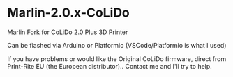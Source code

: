 # Marlin-2.0.x-CoLiDo
Marlin Fork for CoLiDo 2.0 Plus 3D Printer

Can be flashed via Arduino or Platformio (VSCode/Platformio is what I used)

If you have problems or would like the Original CoLiDo firmware, direct from Print-Rite EU (the European distributor).. Contact me and I'll try to help. 
